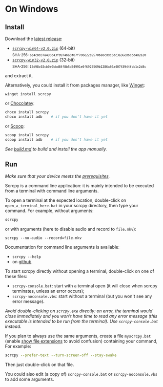 # On Windows

## Install

Download the [latest release]:

 - [`scrcpy-win64-v2.0.zip`][direct-win64] (64-bit)  
   <sub>SHA-256: `ae4c8d37a496b43f8974ba8f07f708e22a9570ba0cddc3dc3a36edbccd4d2a20`</sub>
 - [`scrcpy-win32-v2.0.zip`][direct-win32] (32-bit)  
   <sub>SHA-256: `15d98c02cb0e0bbd84f8b5d54991e0f6925569b1286a86a40743944fcb1c2d8c`</sub>

[latest release]: https://github.com/Genymobile/scrcpy/releases/latest
[direct-win64]: https://github.com/Genymobile/scrcpy/releases/download/v2.0/scrcpy-win64-v2.0.zip
[direct-win32]: https://github.com/Genymobile/scrcpy/releases/download/v2.0/scrcpy-win32-v2.0.zip

and extract it.

Alternatively, you could install it from packages manager, like [Winget]:

```bash
winget install scrcpy
```

or [Chocolatey]:

```bash
choco install scrcpy
choco install adb    # if you don't have it yet
```

or [Scoop]:


```bash
scoop install scrcpy
scoop install adb    # if you don't have it yet
```

[Winget]: https://github.com/microsoft/winget-cli
[Chocolatey]: https://chocolatey.org/
[Scoop]: https://scoop.sh

_See [build.md](build.md) to build and install the app manually._


## Run

_Make sure that your device meets the [prerequisites](/README.md#prerequisites)._

Scrcpy is a command line application: it is mainly intended to be executed from
a terminal with command line arguments.

To open a terminal at the expected location, double-click on
`open_a_terminal_here.bat` in your scrcpy directory, then type your command. For
example, without arguments:

```bash
scrcpy
```

or with arguments (here to disable audio and record to `file.mkv`):

```
scrcpy --no-audio --record=file.mkv
```

Documentation for command line arguments is available:
 - `scrcpy --help`
 - on [github](/README.md)

To start scrcpy directly without opening a terminal, double-click on one of
these files:
 - `scrcpy-console.bat`: start with a terminal open (it will close when scrcpy
   terminates, unless an error occurs);
 - `scrcpy-noconsole.vbs`: start without a terminal (but you won't see any error
   message).

_Avoid double-clicking on `scrcpy.exe` directly: on error, the terminal would
close immediately and you won't have time to read any error message (this
executable is intended to be run from the terminal). Use `scrcpy-console.bat`
instead._

If you plan to always use the same arguments, create a file `myscrcpy.bat`
(enable [show file extensions] to avoid confusion) containing your command, For
example:

```bash
scrcpy --prefer-text --turn-screen-off --stay-awake
```

[show file extensions]: https://www.howtogeek.com/205086/beginner-how-to-make-windows-show-file-extensions/

Then just double-click on that file.

You could also edit (a copy of) `scrcpy-console.bat` or `scrcpy-noconsole.vbs`
to add some arguments.
